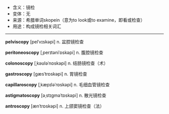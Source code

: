 - <span class="definition">含义：镜检</span>
- <span class="definition">变体：无</span>
- <span class="definition">来源：希腊单词skopein（意为to look或to examine，即看或检查）</span>
- <span class="definition">用途：构成镜检相关词汇</span>

---

<span class="vocabulary">**pelviscopy**</span> [pelˈvɪskəpi] n. 盆腔镜检查

<span class="vocabulary">**peritoneoscopy**</span> [ˌperɪtəniˈɒskəpi] n. 腹腔镜检查

<span class="vocabulary">**colonoscopy**</span> [ˌkəʊləˈnɒskəpi] n. 结肠镜检查（术）

<span class="vocabulary">**gastroscopy**</span> [gæsˈtrɒskəpi] n. 胃镜检查

<span class="vocabulary">**capillaroscopy**</span> [ˌkæpɪləˈrɒskəpi] n. 毛细血管镜检查

<span class="vocabulary">**astigmatoscopy**</span> [əˌstɪɡməˈtɒskəpi] n. 散光镜检查

<span class="vocabulary">**antroscopy**</span> [ænˈtrɒskəpi] n. 上颌窦镜检查（法）
